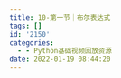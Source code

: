 ```yaml
---
title: 10-第一节｜布尔表达式
tags: []
id: '2150'
categories:
  - - Python基础视频回放资源
date: 2022-01-19 08:44:20
---
```

